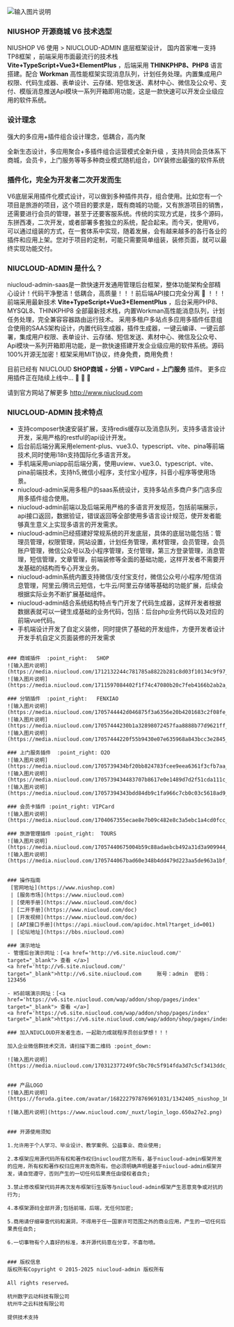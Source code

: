 ![输入图片说明](https://media.niucloud.com/1712133019020249f332e83457a01a6799472e0495_aliyun.png)




### NIUSHOP 开源商城 V6 技术选型
NIUSHOP V6 使用 > NIUCLOUD-ADMIN  底层框架设计， 国内首家唯一支持TP8框架 ，前端采用市面最流行的技术栈  **Vite+TypeScript+Vue3+ElementPlus** ，后端采用 **THINKPHP8、PHP8** 语言搭建。配合 **Workman** 高性能框架实现消息队列，计划任务处理。内置集成用户权限、代码生成器、表单设计、云存储、短信发送、素材中心、微信及公众号、支付、模版消息推送Api模块一系列开箱即用功能，这是一款快速可以开发企业级应用的软件系统。


### 设计理念

强大的多应用+插件组合设计理念，低耦合，高内聚

全新生态设计，多应用聚合+多插件组合运营模式全新升级 ，支持共同会员体系下商城，会员卡，上门服务等等多种商业模式随机组合，DIY装修出最强的软件系统


### 插件化，完全为开发者二次开发而生
V6底层采用插件化模式设计，可以做到多种插件共存，组合使用。比如您有一个项目是旅游的项目，这个项目的要求是，既有商城的功能，又有旅游项目的销售，还需要进行会员的管理，甚至于还要客服系统。传统的实现方式是，找多个源码，东拼西凑，二次开发，或者部署多套独立的系统，配合起来。而今天，使用V6，可以通过组装的方式，在一套体系中实现，随着发展，会有越来越多的各行各业的插件和应用上架。您对于项目的定制，可能只需要简单组装，装修页面，就可以最终实现功能交付。

### NIUCLOUD-ADMIN 是什么？
niucloud-admin-saas是一款快速开发通用管理后台框架，整体功能架构全部精心设计！代码干净整洁！低耦合，高质量！！！前后端API接口完全分离 :raised_hands: ！！！前端采用最新技术 **Vite+TypeScript+Vue3+ElementPlus** ，后台采用PHP8、MYSQL8、THINKPHP8 全部最新技术栈，内置Workman高性能消息队列，计划任务处理，完全兼容容器路由运行技术。 采用多租户多站点多应用多插件任意组合使用的SAAS架构设计，内置代码生成器，插件生成器，一键云编译、一键云部署，集成用户权限、表单设计、云存储、短信发送、素材中心、微信及公众号、Api模块一系列开箱即用功能，是一款快速搭建开发企业级应用的软件系统。源码100%开源无加密！框架采用MIT协议，终身免费，商用免费！

目前已经有 NIUCLOUD  **SHOP商城** + **分销** + **VIPCard** + **上门服务** 插件。 更多应用插件正在陆续上线中... :clap:  :clap:  :clap: 

请到官方网站了解更多 http://www.niucloud.com

### NIUCLOUD-ADMIN 技术特点 

- 支持composer快速安装扩展，支持redis缓存以及消息队列，支持多语言设计开发，采用严格的restful的api设计开发。
- 后台前后端分离采用element-plus、vue3.0、typescript、vite、pina等前端技术,同时使用i18n支持国际化多语言开发。
- 手机端采用uniapp前后端分离，使用uview、vue3.0、typescript、vite、pina前端技术，支持h5,微信小程序，支付宝小程序，抖音小程序等使用场景。
- niucloud-admin采用多租户的saas系统设计，支持多站点多商户多门店多应用多插件组合使用。
- niucloud-admin前端以及后端采用严格的多语言开发规范，包括前端展示，api接口返回，数据验证，错误返回等全部使用多语言设计规范，使开发者能够真生意义上实现多语言的开发需求。
- niucloud-admin已经搭建好常规系统的开发底层，具体的底层功能包括：管理员管理，权限管理，网站设置，计划任务管理，素材管理，会员管理，会员账户管理，微信公众号以及小程序管理，支付管理，第三方登录管理，消息管理，短信管理，文章管理，前端装修等全面的基础功能，这样开发者不需要开发基础的结构而专心开发业务。
- niucloud-admin系统内置支持微信/支付宝支付，微信公众号/小程序/短信消息管理，阿里云/腾讯云短信，七牛云/阿里云存储等基础的功能扩展，后续会根据实际业务不断扩展基础组件。
- niucloud-admin结合系统结构特点专门开发了代码生成器，这样开发者根据数据表就可以一键生成基础的业务代码，包括：后台php业务代码以及对应的前端vue代码。
- 手机端设计开发了自定义装修，同时提供了基础的开发组件，方便开发者设计开发手机自定义页面装修的开发需求
```

### 商城插件  :point_right:   SHOP
![输入图片说明](https://media.niucloud.com/1712132244c781785a8822b281c8d03f10134c9f97_aliyun.png)
![输入图片说明](https://media.niucloud.com/1711597084402f1f74c47080b20c7feb4166b2ab2a_aliyun.png)

### 分销插件  :point_right:   FENXIAO
![输入图片说明](https://media.niucloud.com/1705744442d046875f3a6356e20b4201683c2f08fe_aliyun.png)
![输入图片说明](https://media.niucloud.com/17057444230b1a32898072457faa8888b77d9621ff_aliyun.png)
![输入图片说明](https://media.niucloud.com/17057444220f55b9430e07e635968a843bcc3e2845_aliyun.png)

### 上门服务插件  :point_right: O2O
![输入图片说明](https://media.niucloud.com/1705739434bf20bb824783fcee9eea6361f3cfb7aa_aliyun.png)
![输入图片说明](https://media.niucloud.com/1705739434483707b8617e0e1489d7d2f51cda111c_aliyun.png)
![输入图片说明](https://media.niucloud.com/17057394343bdd84db9c1fa966c7cb0c03c5618ad9_aliyun.png)

### 会员卡插件 :point_right: VIPCard
![输入图片说明](https://media.niucloud.com/1704067355ecae8e7b09c482e8c3a5ebc1a4cd0fcc_aliyun.png)

### 旅游管理插件 :point_right:  TOURS
![输入图片说明](https://media.niucloud.com/17057440675004b59c88adaebcb492a31d3a909944_aliyun.png)
![输入图片说明](https://media.niucloud.com/1705744067bad60e348b4dd479d223aa5de963a1bf_aliyun.png)


### 操作指南
 [官网地址](https://www.niushop.com)
 | [服务市场](https://www.niucloud.com)
 | [使用手册](https://www.niucloud.com/doc)
 | [二开手册](https://www.niucloud.com/doc)
 | [开发视频](https://www.niucloud.com/doc)
 | [API接口手册](https://api.niucloud.com/apidoc.html?target_id=001)
 | [论坛地址](https://bbs.niucloud.com)

### 演示地址
- 管理后台演示网址：[<a href='http://v6.site.niucloud.com/' target="_blank"> 查看 </a>]       
<a href='http://v6.site.niucloud.com/' target="_blank">http://v6.site.niucloud.com     账号：admin  密码：123456

- H5前端演示网址：[<a href='https://v6.site.niucloud.com/wap/addon/shop/pages/index' target="_blank"> 查看 </a>]       
<a href='https://v6.site.niucloud.com/wap/addon/shop/pages/index' target="_blank">https://v6.site.niucloud.com/wap/addon/shop/pages/index 

### 加入NIUCLOUD开发者生态，一起助力成就程序员创业梦想！！！

加入企业微信群技术交流，请扫描下面二维码 :point_down: 

![输入图片说明](https://media.niucloud.com/170312377249fc5bc70c5f914fda3d7c5cf3413ddc_aliyun.jpg)


### 产品LOGO
![输入图片说明](https://foruda.gitee.com/avatar/1682227978769691031/1342405_niushop_1682227978.png)

![输入图片说明](https://www.niucloud.com/_nuxt/login_logo.650a27e2.png)


### 开源使用须知

1.允许用于个人学习、毕业设计、教学案例、公益事业、商业使用;

2.本框架应用源代码所有权和著作权归niucloud官方所有，基于niucloud-admin框架开发的应用，所有权和著作权归应用开发商所有。但必须明确声明是基于niucloud-admin框架开发，请自觉遵守，否则产生的一切任何后果责任由侵权者自负;

3.禁止修改框架代码并再次发布框架衍生版等与niucloud-admin框架产生恶意竞争或对抗的行为;

4.本框架源码全部开源;包括前端，后端，无任何加密;

5.商用请仔细审查代码和漏洞，不得用于任一国家许可范围之外的商业应用，产生的一切任何后果责任自负;

6.一切事物有个人喜好的标准，本开源代码意在分享，不喜勿喷。


### 版权信息
版权所有Copyright © 2015-2025 niucloud-admin 版权所有

All rights reserved。

杭州数字云动科技有限公司 
杭州牛之云科技有限公司 

提供技术支持